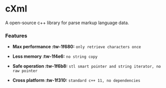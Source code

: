 # cXml
A open-source c++ library for parse markup language data. 
### Features
- **Max performance :tw-1f680:**
`only retrieve characters once`

- **Less memory :tw-1f4e6:**
`no string copy`

- **Safe operation :tw-1f6b8:**
`stl smart pointer and string iterator, no raw pointer`

- **Cross platform :tw-1f310:**
`standard c++ 11, no dependencies`
